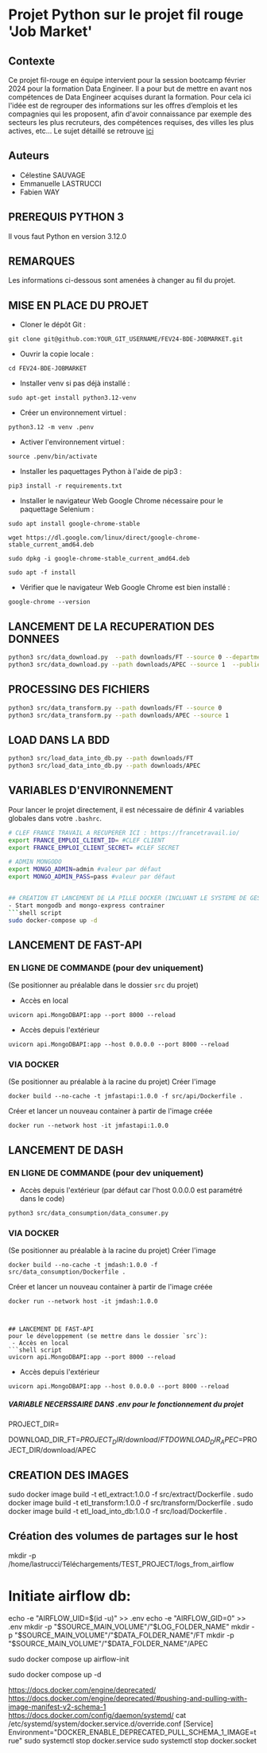 # Projet Python sur le projet fil rouge 'Job Market'

## Contexte
Ce projet fil-rouge en équipe intervient pour la session bootcamp février 2024 pour la formation Data Engineer.
Il a pour but de mettre en avant nos compétences de Data Engineer acquises durant la formation.
Pour cela ici l'idée est de regrouper des informations sur les offres d’emplois et les compagnies qui les proposent, afin d'avoir connaissance par exemple des secteurs les plus recruteurs, des compétences requises, des villes les plus actives, etc…
Le sujet détaillé se retrouve [ici](https://docs.google.com/document/d/1qnaWpbtLlFnA8nhIDxVVE8HBoDjdrAvb0slaYhZHkEY/edit?usp=drive_web&ouid=110530579869330944922)

## Auteurs
- Célestine SAUVAGE
- Emmanuelle LASTRUCCI
- Fabien WAY

## PREREQUIS PYTHON 3
Il vous faut Python en version 3.12.0

## REMARQUES
Les informations ci-dessous sont amenées à changer au fil du projet.

## MISE EN PLACE DU PROJET

- Cloner le dépôt Git :
```shell script
git clone git@github.com:YOUR_GIT_USERNAME/FEV24-BDE-JOBMARKET.git
```

- Ouvrir la copie locale :
```shell script
cd FEV24-BDE-JOBMARKET
```

- Installer venv si pas déjà installé :
```shell script
sudo apt-get install python3.12-venv
```

- Créer un environnement virtuel :
```shell script
python3.12 -m venv .penv 
```

- Activer l'environnement virtuel :
```shell script
source .penv/bin/activate
```

- Installer les paquettages Python à l'aide de pip3 :
```shell script
pip3 install -r requirements.txt
```

- Installer le navigateur Web Google Chrome nécessaire pour le paquettage Selenium :
```shell script
sudo apt install google-chrome-stable
```
```shell script
wget https://dl.google.com/linux/direct/google-chrome-stable_current_amd64.deb
```
```shell script
sudo dpkg -i google-chrome-stable_current_amd64.deb
```
```shell script
sudo apt -f install
```

- Vérifier que le navigateur Web Google Chrome est bien installé :
```shell script
google-chrome --version
```

## LANCEMENT DE LA RECUPERATION DES DONNEES
```bash
python3 src/data_download.py  --path downloads/FT --source 0 --department 75  --publieeDepuis 1
python3 src/data_download.py --path downloads/APEC --source 1  --publieeDepuis jour
```

## PROCESSING DES FICHIERS
```bash
python3 src/data_transform.py --path downloads/FT --source 0  
python3 src/data_transform.py --path downloads/APEC --source 1
```

## LOAD DANS LA BDD
```bash
python3 src/load_data_into_db.py --path downloads/FT
python3 src/load_data_into_db.py --path downloads/APEC
```


## VARIABLES D'ENVIRONNEMENT
Pour lancer le projet directement, il est nécessaire de définir 4 variables globales dans votre `.bashrc`.
```bash
# CLEF FRANCE TRAVAIL A RECUPERER ICI : https://francetravail.io/
export FRANCE_EMPLOI_CLIENT_ID= #CLEF CLIENT
export FRANCE_EMPLOI_CLIENT_SECRET= #CLEF SECRET

# ADMIN MONGODO
export MONGO_ADMIN=admin #valeur par défaut 
export MONGO_ADMIN_PASS=pass #valeur par défaut 


## CREATION ET LANCEMENT DE LA PILLE DOCKER (INCLUANT LE SYSTEME DE GESTION DE BDD NOSQL MONGODB)
- Start mongodb and mongo-express contrainer
```shell script
sudo docker-compose up -d
```

## LANCEMENT DE FAST-API
### EN LIGNE DE COMMANDE (pour dev uniquement)
(Se positionner au préalable dans le dossier `src` du projet)
 - Accès en local 
```shell script
uvicorn api.MongoDBAPI:app --port 8000 --reload
```
- Accès depuis l'extérieur 
```shell script
uvicorn api.MongoDBAPI:app --host 0.0.0.0 --port 8000 --reload
```

### VIA DOCKER
(Se positionner au préalable à la racine du projet)
Créer l'image
```shell script
docker build --no-cache -t jmfastapi:1.0.0 -f src/api/Dockerfile .
```
Créer et lancer un nouveau container à partir de l'image créée
```shell script
docker run --network host -it jmfastapi:1.0.0
```

## LANCEMENT DE DASH
### EN LIGNE DE COMMANDE (pour dev uniquement)
 - Accès depuis l'extérieur (par défaut car l'host 0.0.0.0 est paramétré dans le code)
```shell script
python3 src/data_consumption/data_consumer.py
```

### VIA DOCKER
(Se positionner au préalable à la racine du projet)
Créer l'image
```shell script
docker build --no-cache -t jmdash:1.0.0 -f src/data_consumption/Dockerfile .
```
Créer et lancer un nouveau container à partir de l'image créée
```shell script
docker run --network host -it jmdash:1.0.0



## LANCEMENT DE FAST-API
pour le développement (se mettre dans le dossier `src`):
 - Accès en local 
```shell script
uvicorn api.MongoDBAPI:app --port 8000 --reload
```
- Accès depuis l'extérieur 
```shell script
uvicorn api.MongoDBAPI:app --host 0.0.0.0 --port 8000 --reload
```

##### VARIABLE NECERSSAIRE DANS .env pour le fonctionnement du projet
PROJECT_DIR=

DOWNLOAD_DIR_FT=$PROJECT_DIR/download/FT
DOWNLOAD_DIR_APEC=$PROJECT_DIR/download/APEC



## CREATION DES IMAGES
sudo docker image build -t etl_extract:1.0.0 -f src/extract/Dockerfile .
sudo docker image build -t etl_transform:1.0.0 -f src/transform/Dockerfile .
sudo docker image build -t etl_load_into_db:1.0.0 -f src/load/Dockerfile .

## Création des volumes de partages sur le host
mkdir -p /home/lastrucci/Téléchargements/TEST_PROJECT/logs_from_airflow
<!-- mkdir -p "/home/lastrucci/Téléchargements/TEST_PROJECT/downloads_from_airflow/FT"
mkdir -p "/home/lastrucci/Téléchargements/TEST_PROJECT/downloads_from_airflow/APEC" -->


# Initiate airflow db:


echo -e "AIRFLOW_UID=$(id -u)" >> .env
echo -e "AIRFLOW_GID=0" >> .env
mkdir -p "$SOURCE_MAIN_VOLUME"/"$LOG_FOLDER_NAME"
mkdir -p "$SOURCE_MAIN_VOLUME"/"$DATA_FOLDER_NAME"/FT
mkdir -p "$SOURCE_MAIN_VOLUME"/"$DATA_FOLDER_NAME"/APEC

sudo docker compose up airflow-init
<!-- Run the docker compose -->
sudo docker compose up -d



<!-- DEPRECATED IMAGE -->
https://docs.docker.com/engine/deprecated/
https://docs.docker.com/engine/deprecated/#pushing-and-pulling-with-image-manifest-v2-schema-1
https://docs.docker.com/config/daemon/systemd/
cat /etc/systemd/system/docker.service.d/override.conf
[Service]
Environment="DOCKER_ENABLE_DEPRECATED_PULL_SCHEMA_1_IMAGE=true"
sudo systemctl stop docker.service
sudo systemctl stop docker.socket
